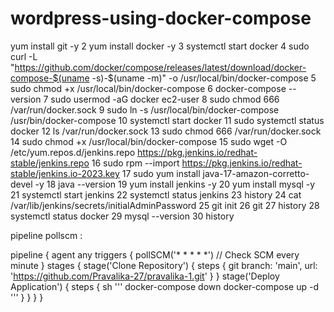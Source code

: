 # wordpress-using-docker-compose

yum install git -y
    2  yum install docker -y
    3  systemctl start docker
    4  sudo curl -L "https://github.com/docker/compose/releases/latest/download/docker-compose-$(uname -s)-$(uname -m)" -o /usr/local/bin/docker-compose
    5  sudo chmod +x /usr/local/bin/docker-compose
    6  docker-compose --version
    7  sudo usermod -aG docker ec2-user
    8  sudo chmod 666 /var/run/docker.sock
    9   sudo ln -s /usr/local/bin/docker-compose /usr/bin/docker-compose
   10   systemctl start docker
   11  sudo systemctl status docker
   12  ls /var/run/docker.sock
   13  sudo chmod 666 /var/run/docker.sock
   14  sudo chmod +x /usr/local/bin/docker-compose
   15  sudo wget -O /etc/yum.repos.d/jenkins.repo https://pkg.jenkins.io/redhat-stable/jenkins.repo
   16  sudo rpm --import https://pkg.jenkins.io/redhat-stable/jenkins.io-2023.key
   17  sudo yum install java-17-amazon-corretto-devel -y
   18  java --version
   19  yum install jenkins -y
   20  yum install mysql -y
   21  systemctl start jenkins
   22  systemctl status jenkins
   23  history
   24  cat /var/lib/jenkins/secrets/initialAdminPassword
   25  git init
   26  git 
   27  history
   28  systemctl status docker
   29  mysql --version
   30  history


   pipeline pollscm :

   pipeline {
    agent any
    triggers {
        pollSCM('* * * * *') // Check SCM every minute
    }
    stages {
        stage('Clone Repository') {
            steps {
                git branch: 'main', url: 'https://github.com/Pravalika-27/pravalika-1.git'
            }
        }
        stage('Deploy Application') {
            steps {
                sh '''
                docker-compose down
                docker-compose up -d
                '''
            }
        }
    }
}

